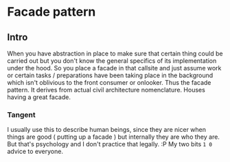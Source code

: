 # Facade pattern

## Intro

When you have abstraction in place to make sure that certain thing could be carried out but you don't know the general specifics of its implementation under the hood. 
So you place a facade in that callsite and just assume work or certain tasks / preparations have been taking place in the background which isn't oblivious to the front consumer or onlooker. Thus the facade pattern. It derives from actual civil architecture nomenclature.  Houses having a great facade.
















### Tangent

I usually use this to describe human beings, since they are nicer when things are good ( putting up a facade ) but internally they are who they are.
But that's psychology and I don't practice that legally. :P 
My two bits `1 0`  advice to everyone.
